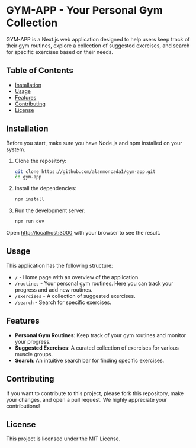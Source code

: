 # GYM-APP - Your Personal Gym Collection

GYM-APP is a Next.js web application designed to help users keep track of their gym routines, explore a collection of suggested exercises, and search for specific exercises based on their needs.

## Table of Contents

- [Installation](#installation)
- [Usage](#usage)
- [Features](#features)
- [Contributing](#contributing)
- [License](#license)

## Installation

Before you start, make sure you have Node.js and npm installed on your system.

1. Clone the repository:

    ```bash
    git clone https://github.com/alanmoncada1/gym-app.git
    cd gym-app
    ```

2. Install the dependencies:

    ```bash
    npm install
    ```

3. Run the development server:

    ```bash
    npm run dev
    ```

Open [http://localhost:3000](http://localhost:3000) with your browser to see the result.

## Usage

This application has the following structure:

- `/` - Home page with an overview of the application.
- `/routines` - Your personal gym routines. Here you can track your progress and add new routines.
- `/exercises` - A collection of suggested exercises. 
- `/search` - Search for specific exercises. 

## Features

- **Personal Gym Routines**: Keep track of your gym routines and monitor your progress.
- **Suggested Exercises**: A curated collection of exercises for various muscle groups.
- **Search**: An intuitive search bar for finding specific exercises.

## Contributing

If you want to contribute to this project, please fork this repository, make your changes, and open a pull request. We highly appreciate your contributions!

## License

This project is licensed under the MIT License.